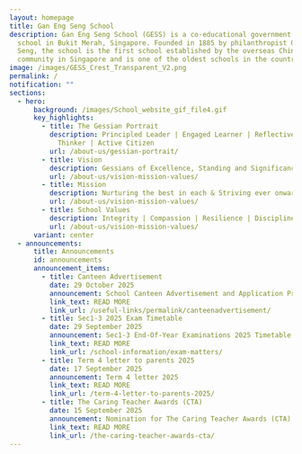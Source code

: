 ```yaml
---
layout: homepage
title: Gan Eng Seng School
description: Gan Eng Seng School (GESS) is a co-educational government secondary
  school in Bukit Merah, Singapore. Founded in 1885 by philanthropist Gan Eng
  Seng, the school is the first school established by the overseas Chinese
  community in Singapore and is one of the oldest schools in the country.
image: /images/GESS_Crest_Transparent_V2.png
permalink: /
notification: ""
sections:
  - hero:
      background: /images/School_website_gif_file4.gif
      key_highlights:
        - title: The Gessian Portrait
          description: Principled Leader | Engaged Learner | Reflective & Innovative
            Thinker | Active Citizen
          url: /about-us/gessian-portrait/
        - title: Vision
          description: Gessians of Excellence, Standing and Significance
          url: /about-us/vision-mission-values/
        - title: Mission
          description: Nurturing the best in each & Striving ever onward
          url: /about-us/vision-mission-values/
        - title: School Values
          description: Integrity | Compassion | Resilience | Discipline | Respect
          url: /about-us/vision-mission-values/
      variant: center
  - announcements:
      title: Announcements
      id: announcements
      announcement_items:
        - title: Canteen Advertisement
          date: 29 October 2025
          announcement: School Canteen Advertisement and Application Procedure
          link_text: READ MORE
          link_url: /useful-links/permalink/canteenadvertisement/
        - title: Sec1-3 2025 Exam Timetable
          date: 29 September 2025
          announcement: Sec1-3 End-Of-Year Examinations 2025 Timetable
          link_text: READ MORE
          link_url: /school-information/exam-matters/
        - title: Term 4 letter to parents 2025
          date: 17 September 2025
          announcement: Term 4 letter 2025
          link_text: READ MORE
          link_url: /term-4-letter-to-parents-2025/
        - title: The Caring Teacher Awards (CTA)
          date: 15 September 2025
          announcement: Nomination for The Caring Teacher Awards (CTA)
          link_text: READ MORE
          link_url: /the-caring-teacher-awards-cta/
---
```


